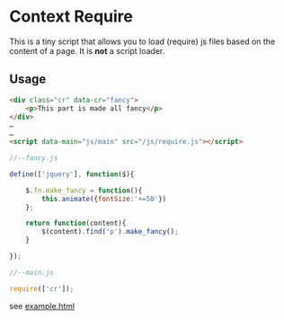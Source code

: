 Context Require
=====

This is a tiny script that allows you to load (require) js files based on the content of a page.  It is **not** a script loader.

Usage
-----

```html
<div class="cr" data-cr="fancy">
	<p>This part is made all fancy</p>
</div>
…
…
<script data-main="js/main" src="/js/require.js"></script>
```

```js
//--fancy.js

define(['jquery'], function($){

	$.fn.make_fancy = function(){
		this.animate({fontSize:'+=50'})
	};

	return function(content){
		$(content).find('p').make_fancy();
	}

});

//--main.js

require(['cr']);

```

see [example.html](https://github.com/benfoxall/context-require/blob/master/example/example.html)
